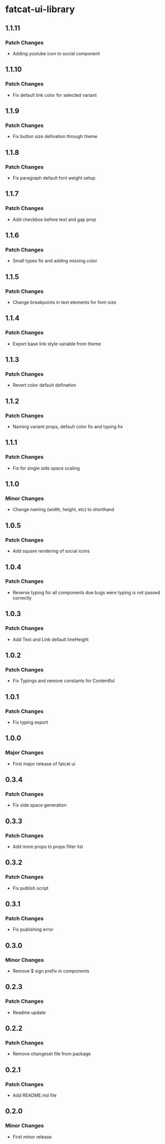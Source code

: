 # fatcat-ui-library

## 1.1.11

### Patch Changes

- Adding youtube icon to social component

## 1.1.10

### Patch Changes

- Fix default link color for selected variant

## 1.1.9

### Patch Changes

- Fix button size defination through theme

## 1.1.8

### Patch Changes

- Fix paragraph default font weight setup

## 1.1.7

### Patch Changes

- Add checkbox before text and gap prop

## 1.1.6

### Patch Changes

- Small types fix and adding missing color

## 1.1.5

### Patch Changes

- Change breakpoints in text elements for font-size

## 1.1.4

### Patch Changes

- Export base link style variable from theme

## 1.1.3

### Patch Changes

- Revert color default defination

## 1.1.2

### Patch Changes

- Naming variant props, default color fix and typing fix

## 1.1.1

### Patch Changes

- Fix for single side space scaling

## 1.1.0

### Minor Changes

- Change naming (width, height, etc) to shorthand

## 1.0.5

### Patch Changes

- Add square rendering of social icons

## 1.0.4

### Patch Changes

- Reverse typing for all components due bugs were typing is not passed correctly

## 1.0.3

### Patch Changes

- Add Text and Link default lineHeight

## 1.0.2

### Patch Changes

- Fix Typings and remove constants for Contentful

## 1.0.1

### Patch Changes

- Fix typing export

## 1.0.0

### Major Changes

- First major release of fatcat ui

## 0.3.4

### Patch Changes

- Fix side space generation

## 0.3.3

### Patch Changes

- Add more props to props filter list

## 0.3.2

### Patch Changes

- Fix publish script

## 0.3.1

### Patch Changes

- Fix publishing error

## 0.3.0

### Minor Changes

- Remove \$ sign prefix in components

## 0.2.3

### Patch Changes

- Readme update

## 0.2.2

### Patch Changes

- Remove changeset file from package

## 0.2.1

### Patch Changes

- Add README.md file

## 0.2.0

### Minor Changes

- First minor release
